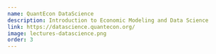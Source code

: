 ```yaml
---
name: QuantEcon DataScience
description: Introduction to Economic Modeling and Data Science
link: https://datascience.quantecon.org/
image: lectures-datascience.png
order: 3
---
```


